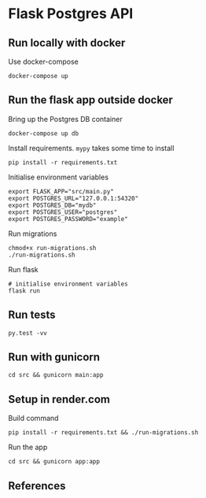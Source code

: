 # Flask Postgres API

## Run locally with docker

Use docker-compose
```
docker-compose up
```

## Run the flask app outside docker

Bring up the Postgres DB container
```
docker-compose up db
```

Install requirements.
`mypy` takes some time to install
```
pip install -r requirements.txt
```

Initialise environment variables
```
export FLASK_APP="src/main.py"
export POSTGRES_URL="127.0.0.1:54320"
export POSTGRES_DB="mydb"
export POSTGRES_USER="postgres"
export POSTGRES_PASSWORD="example"
```

Run migrations
```
chmod+x run-migrations.sh
./run-migrations.sh
```

Run flask
```
# initialise environment variables
flask run
```

## Run tests

```
py.test -vv
```


## Run with gunicorn

```
cd src && gunicorn main:app
```


## Setup in render.com

Build command
```
pip install -r requirements.txt && ./run-migrations.sh
```

Run the app
```
cd src && gunicorn app:app
```

## References

